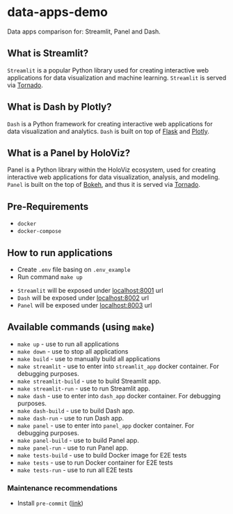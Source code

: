 # data-apps-demo
Data apps comparison for: Streamlit, Panel and Dash.

## What is Streamlit?
`Streamlit` is a popular Python library used for creating interactive web applications for data visualization and machine learning. `Streamlit` is served via [Tornado](https://www.tornadoweb.org/en/stable/).

## What is Dash by Plotly?
`Dash` is a Python framework for creating interactive web applications for data visualization and analytics. `Dash` is built on top of [Flask](https://flask.palletsprojects.com/en) and [Plotly](https://plotly.com/python/).

## What is a Panel by HoloViz?
Panel is a Python library within the HoloViz ecosystem, used for creating interactive web applications for data visualization, analysis, and modeling. `Panel` is built on the top of [Bokeh](https://bokeh.org/), and thus it is served via [Tornado](https://www.tornadoweb.org/en/stable/).

## Pre-Requirements
* `docker`
* `docker-compose`

## How to run applications
* Create `.env` file basing on `.env_example`
* Run command `make up`
+ `Streamlit` will be exposed under [localhost:8001](http://localhost:8001) url
+ `Dash` will be exposed under [localhost:8002](http://localhost:8002) url
+ `Panel` will be exposed under [localhost:8003](http://localhost:8003) url

## Available commands (using `make`)
* `make up` - use to run all applications
* `make down` - use to stop all applications
* `make build` - use to manually build all applications
* `make streamlit` - use to enter into `streamlit_app` docker container. For debugging purposes.
* `make streamlit-build` - use to build Streamlit app.
* `make streamlit-run` - use to run Streamlit app.
* `make dash` - use to enter into `dash_app` docker container. For debugging purposes.
* `make dash-build` - use to build Dash app.
* `make dash-run` - use to run Dash app.
* `make panel` - use to enter into `panel_app` docker container. For debugging purposes.
* `make panel-build` - use to build Panel app.
* `make panel-run` - use to run Panel app.
* `make tests-build` - use to build Docker image for E2E tests
* `make tests` - use to run Docker container for E2E tests
* `make tests-run` - use to run all E2E tests

### Maintenance recommendations
* Install `pre-commit` ([link](https://pre-commit.com/))

